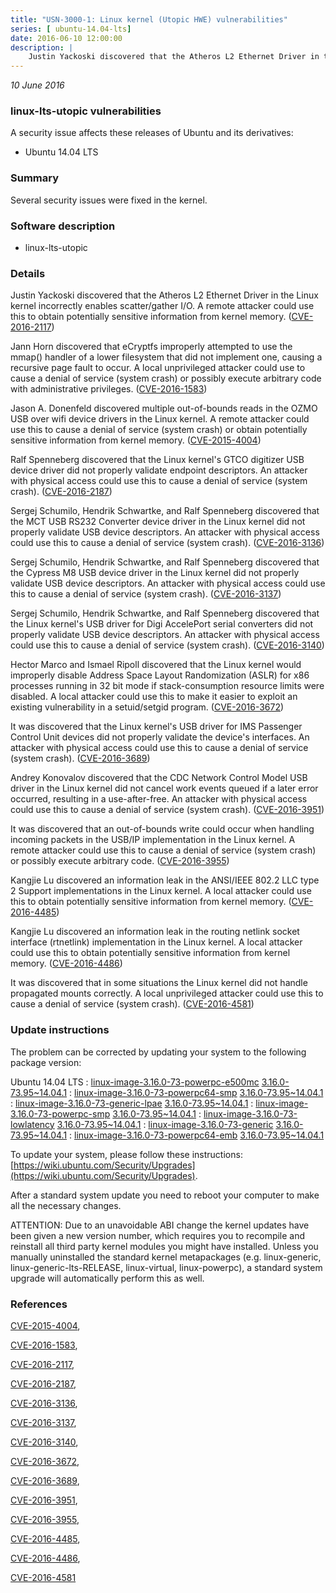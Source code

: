 ```yaml
---
title: "USN-3000-1: Linux kernel (Utopic HWE) vulnerabilities"
series: [ ubuntu-14.04-lts]
date: 2016-06-10 12:00:00
description: |
    Justin Yackoski discovered that the Atheros L2 Ethernet Driver in the Linux kernel incorrectly enables scatter/gather I/O. A remote attacker could use this to obtain potentially sensitive information from kernel memory. ([CVE-2016-2117](http://people.ubuntu.com/~ubuntu-security/cve/CVE-2016-2117))
--- 
```

 
 

*10 June 2016*

### linux-lts-utopic vulnerabilities

A security issue affects these releases of Ubuntu and its derivatives:

* Ubuntu 14.04 LTS

### Summary

Several security issues were fixed in the kernel. 

### Software description

* linux-lts-utopic 

### Details

Justin Yackoski discovered that the Atheros L2 Ethernet Driver in the Linux kernel incorrectly enables scatter/gather I/O. A remote attacker could use this to obtain potentially sensitive information from kernel memory. ([CVE-2016-2117](http://people.ubuntu.com/~ubuntu-security/cve/CVE-2016-2117))

Jann Horn discovered that eCryptfs improperly attempted to use the mmap() handler of a lower filesystem that did not implement one, causing a recursive page fault to occur. A local unprivileged attacker could use to cause a denial of service (system crash) or possibly execute arbitrary code with administrative privileges. ([CVE-2016-1583](http://people.ubuntu.com/~ubuntu-security/cve/CVE-2016-1583))

Jason A. Donenfeld discovered multiple out-of-bounds reads in the OZMO USB over wifi device drivers in the Linux kernel. A remote attacker could use this to cause a denial of service (system crash) or obtain potentially sensitive information from kernel memory. ([CVE-2015-4004](http://people.ubuntu.com/~ubuntu-security/cve/CVE-2015-4004))

Ralf Spenneberg discovered that the Linux kernel&#39;s GTCO digitizer USB device driver did not properly validate endpoint descriptors. An attacker with physical access could use this to cause a denial of service (system crash). ([CVE-2016-2187](http://people.ubuntu.com/~ubuntu-security/cve/CVE-2016-2187))

Sergej Schumilo, Hendrik Schwartke, and Ralf Spenneberg discovered that the MCT USB RS232 Converter device driver in the Linux kernel did not properly validate USB device descriptors. An attacker with physical access could use this to cause a denial of service (system crash). ([CVE-2016-3136](http://people.ubuntu.com/~ubuntu-security/cve/CVE-2016-3136))

Sergej Schumilo, Hendrik Schwartke, and Ralf Spenneberg discovered that the Cypress M8 USB device driver in the Linux kernel did not properly validate USB device descriptors. An attacker with physical access could use this to cause a denial of service (system crash). ([CVE-2016-3137](http://people.ubuntu.com/~ubuntu-security/cve/CVE-2016-3137))

Sergej Schumilo, Hendrik Schwartke, and Ralf Spenneberg discovered that the Linux kernel&#39;s USB driver for Digi AccelePort serial converters did not properly validate USB device descriptors. An attacker with physical access could use this to cause a denial of service (system crash). ([CVE-2016-3140](http://people.ubuntu.com/~ubuntu-security/cve/CVE-2016-3140))

Hector Marco and Ismael Ripoll discovered that the Linux kernel would improperly disable Address Space Layout Randomization (ASLR) for x86 processes running in 32 bit mode if stack-consumption resource limits were disabled. A local attacker could use this to make it easier to exploit an existing vulnerability in a setuid/setgid program. ([CVE-2016-3672](http://people.ubuntu.com/~ubuntu-security/cve/CVE-2016-3672))

It was discovered that the Linux kernel&#39;s USB driver for IMS Passenger Control Unit devices did not properly validate the device&#39;s interfaces. An attacker with physical access could use this to cause a denial of service (system crash). ([CVE-2016-3689](http://people.ubuntu.com/~ubuntu-security/cve/CVE-2016-3689))

Andrey Konovalov discovered that the CDC Network Control Model USB driver in the Linux kernel did not cancel work events queued if a later error occurred, resulting in a use-after-free. An attacker with physical access could use this to cause a denial of service (system crash). ([CVE-2016-3951](http://people.ubuntu.com/~ubuntu-security/cve/CVE-2016-3951))

It was discovered that an out-of-bounds write could occur when handling incoming packets in the USB/IP implementation in the Linux kernel. A remote attacker could use this to cause a denial of service (system crash) or possibly execute arbitrary code. ([CVE-2016-3955](http://people.ubuntu.com/~ubuntu-security/cve/CVE-2016-3955))

Kangjie Lu discovered an information leak in the ANSI/IEEE 802.2 LLC type 2 Support implementations in the Linux kernel. A local attacker could use this to obtain potentially sensitive information from kernel memory. ([CVE-2016-4485](http://people.ubuntu.com/~ubuntu-security/cve/CVE-2016-4485))

Kangjie Lu discovered an information leak in the routing netlink socket interface (rtnetlink) implementation in the Linux kernel. A local attacker could use this to obtain potentially sensitive information from kernel memory. ([CVE-2016-4486](http://people.ubuntu.com/~ubuntu-security/cve/CVE-2016-4486))

It was discovered that in some situations the Linux kernel did not handle propagated mounts correctly. A local unprivileged attacker could use this to cause a denial of service (system crash). ([CVE-2016-4581](http://people.ubuntu.com/~ubuntu-security/cve/CVE-2016-4581)) 

### Update instructions

The problem can be corrected by updating your system to the following package version:

Ubuntu 14.04 LTS
 : [linux-image-3.16.0-73-powerpc-e500mc](https://launchpad.net/ubuntu/+source/linux-lts-utopic) <span> [3.16.0-73.95~14.04.1](https://launchpad.net/ubuntu/+source/linux-lts-utopic/3.16.0-73.95~14.04.1) </span> 
 : [linux-image-3.16.0-73-powerpc64-smp](https://launchpad.net/ubuntu/+source/linux-lts-utopic) <span> [3.16.0-73.95~14.04.1](https://launchpad.net/ubuntu/+source/linux-lts-utopic/3.16.0-73.95~14.04.1) </span> 
 : [linux-image-3.16.0-73-generic-lpae](https://launchpad.net/ubuntu/+source/linux-lts-utopic) <span> [3.16.0-73.95~14.04.1](https://launchpad.net/ubuntu/+source/linux-lts-utopic/3.16.0-73.95~14.04.1) </span> 
 : [linux-image-3.16.0-73-powerpc-smp](https://launchpad.net/ubuntu/+source/linux-lts-utopic) <span> [3.16.0-73.95~14.04.1](https://launchpad.net/ubuntu/+source/linux-lts-utopic/3.16.0-73.95~14.04.1) </span> 
 : [linux-image-3.16.0-73-lowlatency](https://launchpad.net/ubuntu/+source/linux-lts-utopic) <span> [3.16.0-73.95~14.04.1](https://launchpad.net/ubuntu/+source/linux-lts-utopic/3.16.0-73.95~14.04.1) </span> 
 : [linux-image-3.16.0-73-generic](https://launchpad.net/ubuntu/+source/linux-lts-utopic) <span> [3.16.0-73.95~14.04.1](https://launchpad.net/ubuntu/+source/linux-lts-utopic/3.16.0-73.95~14.04.1) </span> 
 : [linux-image-3.16.0-73-powerpc64-emb](https://launchpad.net/ubuntu/+source/linux-lts-utopic) <span> [3.16.0-73.95~14.04.1](https://launchpad.net/ubuntu/+source/linux-lts-utopic/3.16.0-73.95~14.04.1) </span> 

To update your system, please follow these instructions: [https://wiki.ubuntu.com/Security/Upgrades](https://wiki.ubuntu.com/Security/Upgrades).

After a standard system update you need to reboot your computer to make all the necessary changes.

ATTENTION: Due to an unavoidable ABI change the kernel updates have been given a new version number, which requires you to recompile and reinstall all third party kernel modules you might have installed. Unless you manually uninstalled the standard kernel metapackages (e.g. linux-generic, linux-generic-lts-RELEASE, linux-virtual, linux-powerpc), a standard system upgrade will automatically perform this as well. 

### References

 
 [CVE-2015-4004](http://people.ubuntu.com/~ubuntu-security/cve/CVE-2015-4004), 

 [CVE-2016-1583](http://people.ubuntu.com/~ubuntu-security/cve/CVE-2016-1583), 

 [CVE-2016-2117](http://people.ubuntu.com/~ubuntu-security/cve/CVE-2016-2117), 

 [CVE-2016-2187](http://people.ubuntu.com/~ubuntu-security/cve/CVE-2016-2187), 

 [CVE-2016-3136](http://people.ubuntu.com/~ubuntu-security/cve/CVE-2016-3136), 

 [CVE-2016-3137](http://people.ubuntu.com/~ubuntu-security/cve/CVE-2016-3137), 

 [CVE-2016-3140](http://people.ubuntu.com/~ubuntu-security/cve/CVE-2016-3140), 

 [CVE-2016-3672](http://people.ubuntu.com/~ubuntu-security/cve/CVE-2016-3672), 

 [CVE-2016-3689](http://people.ubuntu.com/~ubuntu-security/cve/CVE-2016-3689), 

 [CVE-2016-3951](http://people.ubuntu.com/~ubuntu-security/cve/CVE-2016-3951), 

 [CVE-2016-3955](http://people.ubuntu.com/~ubuntu-security/cve/CVE-2016-3955), 

 [CVE-2016-4485](http://people.ubuntu.com/~ubuntu-security/cve/CVE-2016-4485), 

 [CVE-2016-4486](http://people.ubuntu.com/~ubuntu-security/cve/CVE-2016-4486), 

 [CVE-2016-4581](http://people.ubuntu.com/~ubuntu-security/cve/CVE-2016-4581)
 

